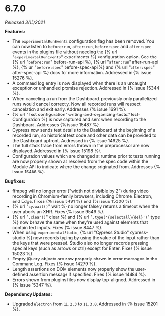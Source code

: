 # 6.7.0

*Released 3/15/2021*

**Features:**

- The `experimentalRunEvents` configuration flag has been removed. You can now listen to `before:run`, `after:run`, `before:spec` and `after:spec` events in the plugins file without needing the {% url "`experimentalRunEvents`" experiments %} configuration option. See the {% url "`before:run`" before-run-api %}, {% url "`after:run`" after-run-api %}, {% url "`before:spec`" before-spec-api %} and {% url "`after:spec`" after-spec-api %} docs for more information. Addressed in {% issue 15276 %}.
- A command log entry is now displayed when there is an uncaught exception or unhandled promise rejection. Addressed in {% issue 15344 %}.
- When canceling a run from the Dashboard, previously only parallelized runs would cancel correctly. Now all recorded runs will respect cancelation and exit early. Addresses {% issue 1691 %}.
- {% url "Test configuration" writing-and-organizing-tests#Test-Configuration %} is now captured and sent when recording to the Dashboard. Addresses {% issue 15487 %}.
- Cypress now sends test details to the Dashboard at the beginning of a recorded run, so historical test code and other data can be provided to the Dashboard upfront. Addressed in {% issue 14925 %}.
- The full stack trace from errors thrown in the preprocessor are now displayed. Addressed in {% issue 15198 %}.
- Configuration values which are changed at runtime prior to tests running are now properly shown as resolved from the spec code within the Module API to indicate where the change originated from. Addresses {% issue 15486 %}.

**Bugfixes:**

- ffmpeg will no longer error ("width not divisible by 2") during video recording in Chromium-family browsers, including Chrome, Electron, and Edge. Fixes {% issue 3491 %} and {% issue 15300 %}.
- {% url "`cy.wait()`" wait %} no longer falsely returns a timeout when the user aborts an XHR. Fixes {% issue 9549 %}.
- {% url "`.clear()`" clear %} and {% url "`.type('{selectall}{del}')`" type %} now behave the same when they're used against elements that contain text inputs. Fixes {% issue 8447 %}.
- When using `experimentalStudio`, {% url "Cypress Studio" cypress-studio %} now records typing by using the value of the input rather than the keys that were pressed. Studio also no longer records pressing special keys (such as arrows or ctrl) except for Enter. Fixes {% issue 15023 %}.
- Empty jQuery objects are now properly shown in error messages in the Command Log. Fixes {% issue 14279 %}.
- Length assertions on DOM elements now properly show the user-defined assertion message if specified. Fixes {% issue 14484 %}.
- Errors shown from plugins files now display top-aligned. Addressed in {% issue 15347 %}.

**Dependency Updates:**

- Upgraded `electron` from `11.2.3` to `11.3.0`. Addressed in {% issue 15201 %}.
